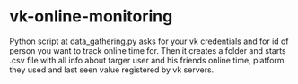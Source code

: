 # vk-online-monitoring


Python script at data_gathering.py asks for your vk credentials and for id of person you want to track online time for.
Then it creates a folder and starts .csv file with all info about targer user and his friends online time, platform they used and last seen value registered by vk servers.

